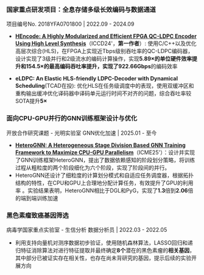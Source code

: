 <!-- - XXXXXXX论文

- XXXXXXX论文

- XXXXXXX论文
 -->

<!-- - **HEncode: A Highly Modularized and Efficient FPGA QC-LDPC Encoder Using High Level Synthesis**
  - **杨嘉伟**, [其他作者]
  - *The 42nd IEEE International Conference on Computer Design (* **ICCD 2024, CCF-B** *), Accepted.*
  - 我作为 **第一作者**，负责设计并实现了一种近 Tbps 吞吐率的 QC-LDPC 编码器。

- **HeteroGNN: A Heterogeneous Stage Division Based GNN Training Framework to Maximize CPU-GPU Parallelism**
  - [其他作者], **杨嘉伟**
  - *IEEE International Conference on Multimedia and Expo (* **ICME 2025, CCF-B** *), Accepted.*
  - 我作为 **第三作者**，参与设计了数据依赖感知的阶段划分策略和自适应任务调度器。

- **eLDPC: An Elastic HLS-friendly LDPC-Decoder with Dynamical Scheduling**
  - [参与作者], **杨嘉伟**, [其他作者]
  - *投稿中*
  - 我作为 **参与者**，主要负责优化 HLS 在任务级调度中的表现。 -->
 
### 国家重点研发项目：全息存储多级长效编码与数据通道
  
项目编号No. 2018YFA0701800 | 2022.09 - 2024.09

- [**HEncode: A Highly Modularized and Efficient FPGA QC-LDPC Encoder Using High Level Synthesis**](https://ieeexplore.ieee.org/document/10818010/)（ICCD24'，**第一作者**）: 使用C/C++以及优化高层次综合(HLS)，在FPGA上实现近Tbps级别吞吐率的QC-LDPC编码器，设计实现了3级并行和2级流水的编码计算操作，实现**5.89×**的单位硬件效率提升和**154.5×**的最高编码吞吐率提升，实现了**922.66Gbps**的编码效率

- **eLDPC: An Elastic HLS-friendly LDPC-Decoder with Dynamical Scheduling**(TCAD在投): 优化HLS在任务级调度中的表现，使用双缓冲区和重构输出缓冲优化译码器中译码单元运行时间不对齐的问题，综合吞吐率较SOTA提升**5×**

###  面向CPU-GPU并行的GNN训练框架设计与优化 
<!-- Transformer 模型异构硬件推理加速 -->

开放合作研究课题 - 光明实验室 GNN优化加速 | 2025.01 - 至今

- [**HeteroGNN: A Heterogeneous Stage Division Based GNN Training Framework to Maximize CPU-GPU Parallelism**](https://whova.com/embedded/session/hlWY6K3rL7pHvG8Yd1TfjYJVgDEZvOuEPKWGmeuUbIQ%3D/4654604/?widget=primary)（ICME25'）：设计并实现了GNN训练框架HeteroGNN，提出了数据依赖感知的阶段划分策略，将训练过程从粗粒度的两个阶段细化为六个阶段，实现了阶段间的并行。
- HeteroGNN还设计了细粒度的计算划分模式和自适应任务调度器，根据拓扑结构的特性，在CPU和GPU上合理地分配计算任务，有效提升了GPU的利用率 。实验结果表明，HeteroGNN相比于DGL和PyG，实现了**1.3**倍到**2.06**倍的端到端训练加速

### 黑色素瘤致癌基因筛选

病毒学国家重点实验室 - 生信分析 数据分析员 | 2022.03 - 2022.05

- 利用支持向量机对测序数据初步验证，使用随机森林算法，LASSO回归和递归特征消除算法对进行特征提取并最终确定**8个**潜在的黑色素瘤的**相关基因**，其中部分已被证实存在相关性，也存在尚未背研究的基因，提示后续的实验开展方向